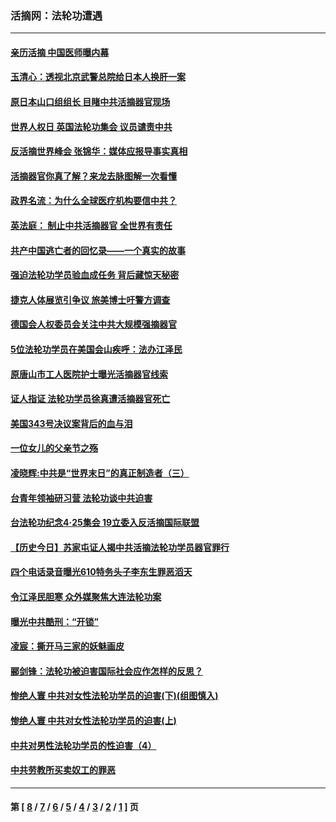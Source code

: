 ### 活摘网：法轮功遭遇
---
#### [亲历活摘 中国医师曝内幕](../../pages/nf5881/n14040389.md?07250430) 
#### [玉清心：透视北京武警总院给日本人换肝一案](../../pages/nf5881/n13771978.md?07250430) 
#### [原日本山口组组长 目睹中共活摘器官现场](../../pages/nf5881/n13767360.md?07250430) 
#### [世界人权日 英国法轮功集会 议员谴责中共](../../pages/nf5881/n13431763.md?07250430) 
#### [反活摘世界峰会 张锦华：媒体应报导事实真相](../../pages/nf5881/n13278502.md?07250430) 
#### [活摘器官你真了解？来龙去脉图解一次看懂](../../pages/nf5881/n13013820.md?07250430) 
#### [政界名流：为什么全球医疗机构要信中共？](../../pages/nf5881/n11945479.md?07250430) 
#### [英法庭： 制止中共活摘器官 全世界有责任](../../pages/nf5881/n11330691.md?07250430) 
#### [共产中国逃亡者的回忆录——一个真实的故事](../../pages/nf5881/n10918649.md?07250430) 
#### [强迫法轮功学员验血成任务 背后藏惊天秘密](../../pages/nf5881/n4252384.md?07250430) 
#### [捷克人体展览引争议 旅美博士吁警方调查](../../pages/nf5881/n9429187.md?07250430) 
#### [德国会人权委员会关注中共大规模强摘器官](../../pages/nf5881/n8418950.md?07250430) 
#### [5位法轮功学员在美国会山疾呼：法办江泽民](../../pages/nf5881/n8101519.md?07250430) 
#### [原唐山市工人医院护士曝光活摘器官线索](../../pages/nf5881/n8076384.md?07250430) 
#### [证人指证 法轮功学员徐真遭活摘器官死亡](../../pages/nf5881/n8042467.md?07250430) 
#### [美国343号决议案背后的血与泪](../../pages/nf5881/n8020684.md?07250430) 
#### [一位女儿的父亲节之殇](../../pages/nf5881/n8014122.md?07250430) 
#### [凌晓辉:中共是“世界末日”的真正制造者（三）](../../pages/nf5881/n4210333.md?07250430) 
#### [台青年领袖研习营 法轮功谈中共迫害](../../pages/nf5881/n4141857.md?07250430) 
#### [台法轮功纪念4‧25集会 19立委入反活摘国际联盟](../../pages/nf5881/n4141821.md?07250430) 
#### [【历史今日】苏家屯证人揭中共活摘法轮功学员器官罪行](../../pages/nf5881/n4135912.md?07250430) 
#### [四个电话录音曝光610特务头子李东生罪恶滔天](../../pages/nf5881/n4040060.md?07250430) 
#### [令江泽民胆寒 众外媒聚焦大连法轮功案](../../pages/nf5881/n3932671.md?07250430) 
#### [曝光中共酷刑：“开锁”](../../pages/nf5881/n3889373.md?07250430) 
#### [凌宸：撕开马三家的妖魅画皮](../../pages/nf5881/n3849369.md?07250430) 
#### [郦剑锋：法轮功被迫害国际社会应作怎样的反思？](../../pages/nf5881/n3824560.md?07250430) 
#### [惨绝人寰 中共对女性法轮功学员的迫害(下)(组图慎入)](../../pages/nf5881/n3816285.md?07250430) 
#### [惨绝人寰 中共对女性法轮功学员的迫害(上)](../../pages/nf5881/n3815374.md?07250430) 
#### [中共对男性法轮功学员的性迫害（4）](../../pages/nf5881/n3769144.md?07250430) 
#### [中共劳教所买卖奴工的罪恶](../../pages/nf5881/n3769378.md?07250430) 

---
#### 第 [ [8](./8.md?07250430) / [7](./7.md?07250430) / [6](./6.md?07250430) / [5](./5.md?07250430) / [4](./4.md?07250430) / [3](./3.md?07250430) / [2](./2.md?07250430) / [1](./1.md?07250430) ] 页
